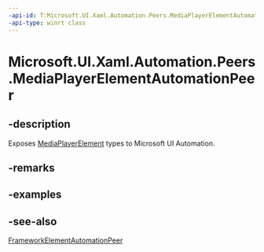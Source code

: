 ```yaml
---
-api-id: T:Microsoft.UI.Xaml.Automation.Peers.MediaPlayerElementAutomationPeer
-api-type: winrt class
---
```


<!-- Class syntax.
public class MediaPlayerElementAutomationPeer : Windows.UI.Xaml.Automation.Peers.FrameworkElementAutomationPeer, Windows.UI.Xaml.Automation.Peers.IMediaPlayerElementAutomationPeer
-->

# Microsoft.UI.Xaml.Automation.Peers.MediaPlayerElementAutomationPeer

## -description
Exposes [MediaPlayerElement](../microsoft.ui.xaml.controls/mediaplayerelement.md) types to Microsoft UI Automation.

## -remarks

## -examples

## -see-also
[FrameworkElementAutomationPeer](frameworkelementautomationpeer.md)
